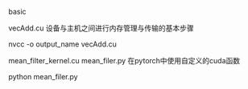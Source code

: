 basic

vecAdd.cu   设备与主机之间进行内存管理与传输的基本步骤

nvcc  -o   output_name  vecAdd.cu 

mean_filter_kernel.cu       mean_filer.py      在pytorch中使用自定义的cuda函数 

python mean_filer.py